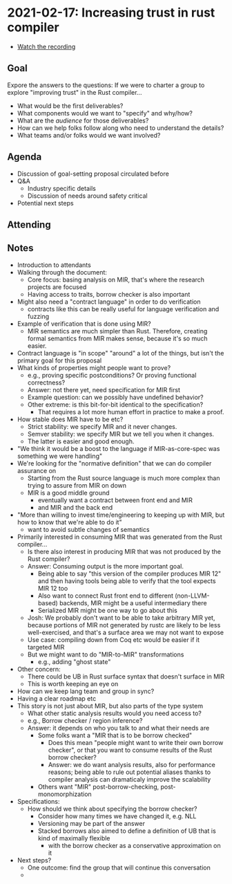 # 2021-02-17: Increasing trust in rust compiler

* [Watch the recording](https://youtu.be/o896qSpTigg)

## Goal

Expore the answers to the questions: If we were to charter a group to explore "improving trust" in the Rust compiler...

* What would be the first deliverables?
* What components would we want to "specify" and why/how?
* What are the *audience* for those deliverables?
* How can we help folks follow along who need to understand the details?
* What teams and/or folks would we want involved?

## Agenda

* Discussion of goal-setting proposal circulated before
* Q&A
    * Industry specific details
    * Discussion of needs around safety critical
* Potential next steps

## Attending


## Notes

* Introduction to attendants
* Walking through the document:
    * Core focus: basing analysis on MIR, that's where the research projects are focused
    * Having access to traits, borrow checker is also important
* Might also need a "contract language" in order to do verification
    * contracts like this can be really useful for language verification and fuzzing
* Example of verification that is done using MIR?
    * MIR semantics are much simpler than Rust. Therefore, creating formal semantics from MIR makes sense, because it's so much easier.
* Contract language is "in scope" "around" a lot of the things, but isn't the primary goal for this proposal
* What kinds of properties might people want to prove?
    * e.g., proving specific postconditions? Or proving functional correctness?
    * Answer: not there yet, need specification for MIR first
    * Example question: can we possibly have undefined behavior?
    * Other extreme: is this bit-for-bit identical to the specification?
        * That requires a lot more human effort in practice to make a proof.
* How stable does MIR have to be etc?
    * Strict stability: we specify MIR and it never changes.
    * Semver stability: we specify MIR but we tell you when it changes.
    * The latter is easier and good enough.
* "We think it would be a boost to the language if MIR-as-core-spec was something we were handling"
* We're looking for the "normative definition" that we can do compiler assurance on
    * Starting from the Rust source language is much more complex than trying to assure from MIR on down
    * MIR is a good middle ground 
        * eventually want a contract between front end and MIR
        * and MIR and the back end
* "More than willing to invest time/engineering to keeping up with MIR, but how to know that we're able to do it"
    * want to avoid subtle changes of semantics
* Primarily interested in consuming MIR that was generated from the Rust compiler...
    * Is there also interest in producing MIR that was not produced by the Rust compiler?
    * Answer: Consuming output is the more important goal.
        * Being able to say "this version of the compiler produces MIR 12" and then having tools being able to verify that the tool expects MIR 12 too
        * Also want to connect Rust front end to different (non-LLVM-based) backends, MIR might be a useful intermediary there
        * Serialized MIR might be one way to go about this
    * Josh: We probably don't want to be able to take arbitrary MIR yet, because portions of MIR not generated by rustc are likely to be less well-exercised, and that's a surface area we may not want to expose
    * Use case: compiling down from Coq etc would be easier if it targeted MIR
    * But we might want to do "MIR-to-MIR" transformations
        * e.g., adding "ghost state"
* Other concern:
    * There could be UB in Rust surface syntax that doesn't surface in MIR
    * This is worth keeping an eye on
* How can we keep lang team and group in sync?
* Having a clear roadmap etc
* This story is not just about MIR, but also parts of the type system
    * What other static analysis results would you need access to?
    * e.g., Borrow checker / region inference?
    * Answer: it depends on who you talk to and what their needs are
        * Some folks want a "MIR that is to be borrow checked"
            * Does this mean "people might want to write their own borrow checker", or that you want to consume results of the Rust borrow checker?
            * Answer: we do want analysis results, also for performance reasons; being able to rule out potential aliases thanks to compiler analysis can dramaticaly improve the scalability
        * Others want "MIR" post-borrow-checking, post-monomorphization
* Specifications:
    * How should we think about specifying the borrow checker?
        * Consider how many times we have changed it, e.g. NLL
        * Versioning may be part of the answer
        * Stacked borrows also aimed to define a definition of UB that is kind of maximally flexible
            * with the borrow checker as a conservative approximation on it
* Next steps?
    * One outcome: find the group that will continue this conversation
    * 

